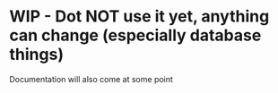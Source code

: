 # **WIP** - Dot NOT use it yet, anything can change (especially database things)

Documentation will also come at some point
